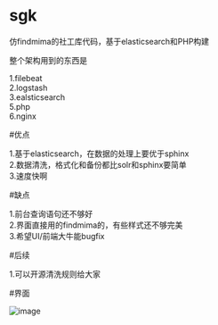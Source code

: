 # sgk
仿findmima的社工库代码，基于elasticsearch和PHP构建

整个架构用到的东西是</br>

1.filebeat</br>
2.logstash</br>
3.ealsticsearch</br>
5.php</br>
6.nginx</br>


#优点

1.基于elasticsearch，在数据的处理上要优于sphinx</br>
2.数据清洗，格式化和备份都比solr和sphinx要简单</br>
3.速度快啊</br>

#缺点

1.前台查询语句还不够好</br>
2.界面直接用的findmima的，有些样式还不够完美</br>
3.希望UI/前端大牛能bugfix</br>

#后续

1.可以开源清洗规则给大家</br>

#界面

![image](https://raw.githubusercontent.com/sechacking/sgk/master/web.png)
